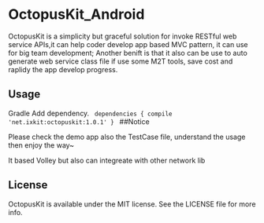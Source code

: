 # OctopusKit_Android
OctopusKit is a simplicity but graceful solution for invoke RESTful web service APIs,it can help coder develop app based MVC pattern, it can use for big team development; Another benift is that it also can be use to auto generate web service class file if use some M2T tools, save cost and raplidy the app develop progress.
## Usage

Gradle 
Add dependency.
<code>
dependencies {
  compile 'net.ixkit:octopuskit:1.0.1'
}
</code>
##Notice

Please check the demo app also the TestCase file, understand the usage then enjoy the way~

It based Volley but also can integreate with other network lib

## License

OctopusKit is available under the MIT license. See the LICENSE file for more info.
